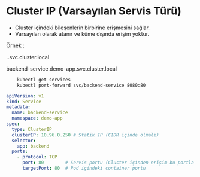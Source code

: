 # Cluster IP (Varsayılan Servis Türü)

* Cluster içindeki bileşenlerin birbirine erişmesini sağlar.
* Varsayılan olarak atanır ve küme dışında erişim yoktur.

Örnek :

<service-name>.<namespace>.svc.cluster.local

backend-service.demo-app.svc.cluster.local

```bash
    kubectl get services
    kubectl port-forward svc/backend-service 8080:80
```

```yaml
apiVersion: v1
kind: Service
metadata:
  name: backend-service
  namespace: demo-app
spec:
  type: ClusterIP
  clusterIP: 10.96.0.250 # Statik IP (CIDR içinde olmalı)
  selector:
    app: backend
  ports:
    - protocol: TCP
      port: 80        # Servis portu (Cluster içinden erişim bu portla olur)
      targetPort: 80  # Pod içindeki container portu
```